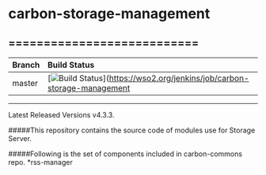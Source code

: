 # carbon-storage-management
===========================
---

|  Branch | Build Status |
| :------------ |:-------------
| master      | [![Build Status](https://wso2.org/jenkins/job/carbon-storage-management/badge/icon)](https://wso2.org/jenkins/job/carbon-storage-management

---
Latest Released Versions v4.3.3.

#####This repository contains the source code of modules use for Storage Server.

#####Following is the set of components included in carbon-commons repo.
*rss-manager


